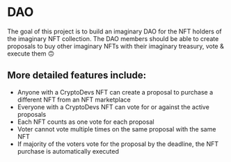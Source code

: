 # DAO

The goal of this project is to build an imaginary DAO for the NFT holders of the imaginary NFT collection. The DAO members should be able to create proposals to buy other imaginary NFTs with their imaginary treasury, vote & execute them 🙃

## More detailed features include:

- Anyone with a CryptoDevs NFT can create a proposal to purchase a different NFT from an NFT marketplace
- Everyone with a CryptoDevs NFT can vote for or against the active proposals
- Each NFT counts as one vote for each proposal
- Voter cannot vote multiple times on the same proposal with the same NFT
- If majority of the voters vote for the proposal by the deadline, the NFT purchase is automatically executed
